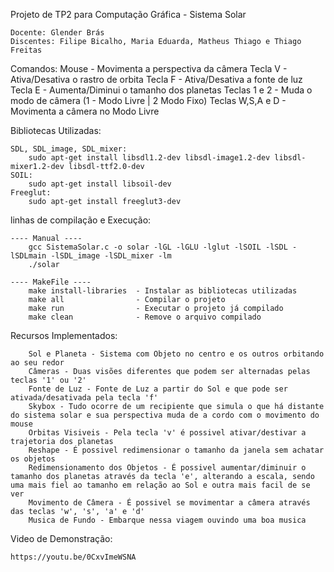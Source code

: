 Projeto de TP2 para Computação Gráfica - Sistema Solar

	Docente: Glender Brás
	Discentes: Filipe Bicalho, Maria Eduarda, Matheus Thiago e Thiago Freitas

Comandos:
    Mouse - Movimenta a perspectiva da câmera
    Tecla V - Ativa/Desativa o rastro de orbita
    Tecla F - Ativa/Desativa a fonte de luz
    Tecla E - Aumenta/Diminui o tamanho dos planetas
    Teclas 1 e 2 - Muda o modo de câmera (1 - Modo Livre | 2 Modo Fixo)
    Teclas W,S,A e D - Movimenta a câmera no Modo Livre


Bibliotecas Utilizadas:

	SDL, SDL_image, SDL_mixer: 
		sudo apt-get install libsdl1.2-dev libsdl-image1.2-dev libsdl-mixer1.2-dev libsdl-ttf2.0-dev 
	SOIL: 
		sudo apt-get install libsoil-dev
    Freeglut: 
		sudo apt-get install freeglut3-dev


linhas de compilação e Execução:

	---- Manual ----
		gcc SistemaSolar.c -o solar -lGL -lGLU -lglut -lSOIL -lSDL -lSDLmain -lSDL_image -lSDL_mixer -lm
		./solar

	---- MakeFile ----
		make install-libraries  - Instalar as bibliotecas utilizadas
		make all				- Compilar o projeto
		make run				- Executar o projeto já compilado
		make clean				- Remove o arquivo compilado

Recursos Implementados:

        Sol e Planeta - Sistema com Objeto no centro e os outros orbitando ao seu redor
        Câmeras - Duas visões diferentes que podem ser alternadas pelas teclas '1' ou '2'
        Fonte de Luz - Fonte de Luz a partir do Sol e que pode ser ativada/desativada pela tecla 'f'
        Skybox - Tudo ocorre de um recipiente que simula o que há distante do sistema solar e sua perspectiva muda de a cordo com o movimento do mouse
        Orbitas Visiveis - Pela tecla 'v' é possivel ativar/destivar a trajetoria dos planetas
        Reshape - É possivel redimensionar o tamanho da janela sem achatar os objetos
        Redimensionamento dos Objetos - É possivel aumentar/diminuir o tamanho dos planetas através da tecla 'e', alterando a escala, sendo uma mais fiel ao tamanho em relação ao Sol e outra mais facil de se ver
        Movimento de Câmera - É possivel se movimentar a câmera através das teclas 'w', 's', 'a' e 'd'
        Musica de Fundo - Embarque nessa viagem ouvindo uma boa musica

Video de Demonstração:

    https://youtu.be/0CxvImeWSNA
